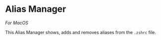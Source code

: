 # Alias Manager

*For MacOS*

This Alias Manager shows, adds and removes aliases from the `.zshrc` file. 